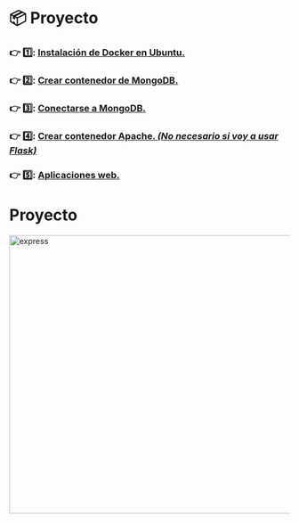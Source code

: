 # 📦 Proyecto 
### :point_right:	1️⃣:	[Instalación de Docker en Ubuntu.](https://github.com/aruipal/Docker/blob/main/Guias/Instalacion.md)
### :point_right:	2️⃣:	[Crear contenedor de MongoDB.](https://github.com/aruipal/Docker/blob/main/Guias/Crear%20contenedor.md)
### :point_right:	3️⃣:	[Conectarse a MongoDB.](https://github.com/aruipal/Docker/blob/main/Guias/Conectarse%20a%20mongodb.md)
### :point_right:	4️⃣:	[Crear contenedor Apache. *(No necesario si voy a usar Flask)*](https://github.com/aruipal/Docker/blob/main/Guias/Apache.md)
### :point_right:	5️⃣:	[Aplicaciones web.](https://github.com/aruipal/Docker/blob/main/Guias/Aplicaciones_web.md)

# Proyecto
<image src="https://github.com/aruipal/Docker/blob/main/recursos/Proyecto_e2t.jpeg" alt="express" width="800" height="500">
